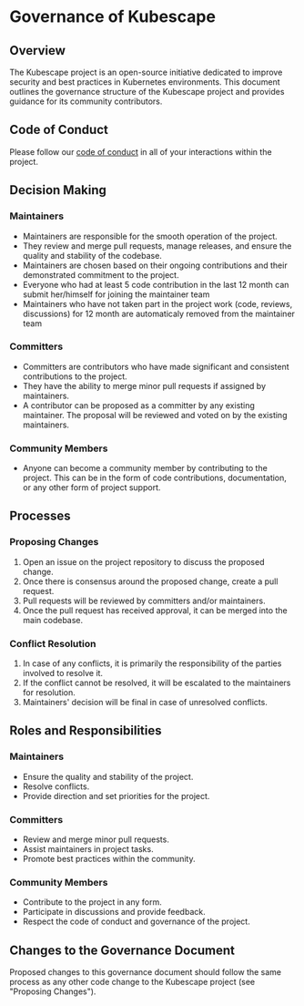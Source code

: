 # Governance of Kubescape

## Overview

The Kubescape project is an open-source initiative dedicated to improve security and best practices in Kubernetes environments. This document outlines the governance structure of the Kubescape project and provides guidance for its community contributors.

## Code of Conduct

Please follow our [code of conduct](CODE_OF_CONDUCT.md) in all of your interactions within the project.

## Decision Making

### Maintainers

- Maintainers are responsible for the smooth operation of the project.
- They review and merge pull requests, manage releases, and ensure the quality and stability of the codebase.
- Maintainers are chosen based on their ongoing contributions and their demonstrated commitment to the project.
- Everyone who had at least 5 code contribution in the last 12 month can submit her/himself for joining the maintainer team
- Maintainers who have not taken part in the project work (code, reviews, discussions) for 12 month are automaticaly removed from the maintainer team


### Committers

- Committers are contributors who have made significant and consistent contributions to the project.
- They have the ability to merge minor pull requests if assigned by maintainers.
- A contributor can be proposed as a committer by any existing maintainer. The proposal will be reviewed and voted on by the existing maintainers.

### Community Members

- Anyone can become a community member by contributing to the project. This can be in the form of code contributions, documentation, or any other form of project support.

## Processes

### Proposing Changes

1. Open an issue on the project repository to discuss the proposed change.
2. Once there is consensus around the proposed change, create a pull request.
3. Pull requests will be reviewed by committers and/or maintainers.
4. Once the pull request has received approval, it can be merged into the main codebase.

### Conflict Resolution

1. In case of any conflicts, it is primarily the responsibility of the parties involved to resolve it.
2. If the conflict cannot be resolved, it will be escalated to the maintainers for resolution.
3. Maintainers' decision will be final in case of unresolved conflicts.

## Roles and Responsibilities

### Maintainers

- Ensure the quality and stability of the project.
- Resolve conflicts.
- Provide direction and set priorities for the project.

### Committers

- Review and merge minor pull requests.
- Assist maintainers in project tasks.
- Promote best practices within the community.

### Community Members

- Contribute to the project in any form.
- Participate in discussions and provide feedback.
- Respect the code of conduct and governance of the project.

## Changes to the Governance Document

Proposed changes to this governance document should follow the same process as any other code change to the Kubescape project (see "Proposing Changes").

